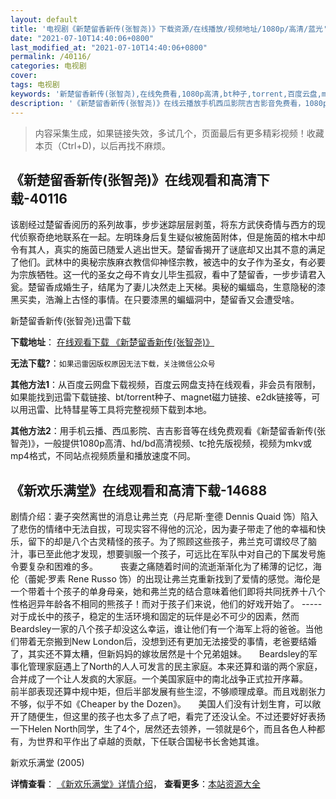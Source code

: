 ```yaml
---
layout: default
title: '电视剧《新楚留香新传(张智尧)》下载资源/在线播放/视频地址/1080p/高清/蓝光'
date: "2021-07-10T14:40:06+0800"
last_modified_at: "2021-07-10T14:40:06+0800"
permalink: /40116/
categories: 电视剧
cover:
tags: 电视剧
keywords: '新楚留香新传(张智尧),在线免费看,1080p高清,bt种子,torrent,百度云盘,magnet,磁力链,迅雷下载资源'
description: '《新楚留香新传(张智尧)》在线云播放手机西瓜影院吉吉影音免费看，1080p高清bd/hd未删减完整版和tc抢先枪版，mkv/mp4格式，附带bt/torrent种子、magnet/磁力链、百度云盘、网盘资源迅雷下载链接'
---
```


>内容采集生成，如果链接失效，多试几个，页面最后有更多精彩视频！收藏本页（Ctrl+D)，以后再找不麻烦。


## 《新楚留香新传(张智尧)》在线观看和高清下载-40116

该剧经过楚留香阅历的系列故事，步步迷踪层层剥茧，将东方武侠奇情与西方的现代侦察奇绝地联系在一起。左明珠身后复生疑似被施茵附体，但是施茵的棺木中却令有其人，真实的施茵已随爱人逃出世天。楚留香揭开了谜底却又出其不意的满足了他们。武林中的奥秘宗族麻衣教信仰神怪宗教，被选中的女子作为圣女，有必要为宗族牺牲。这一代的圣女之母不肯女儿毕生孤寂，看中了楚留香，一步步请君入瓮。楚留香成婚生子，结尾为了妻儿决然走上天梯。奥秘的蝙蝠岛，生意隐秘的漆黑买卖，浩瀚上古怪的事情。在只要漆黑的蝙蝠洞中，楚留香又会遭受啥。</p>


新楚留香新传(张智尧)迅雷下载

**下载地址**： [在线观看下载 《新楚留香新传(张智尧)》](https://www.993dy.com//vod-detail-id-12164.html) 


**无法下载?**：`如果迅雷因版权原因无法下载，关注微信公众号 `

**其他方法1**：从百度云网盘下载视频，百度云网盘支持在线观看，非会员有限制，如果能找到迅雷下载链接、bt/torrent种子、magnet磁力链接、e2dk链接等，可以用迅雷、比特彗星等工具将完整视频下载到本地。

**其他方法2**：用手机云播、西瓜影院、吉吉影音等在线免费观看《新楚留香新传(张智尧)》，一般提供1080p高清、hd/bd高清视频、tc抢先版视频，视频为mkv或mp4格式，不同站点视频质量和播放速度不同。


## 《新欢乐满堂》在线观看和高清下载-14688

剧情介绍：妻子突然离世的消息让弗兰克（丹尼斯·奎德 Dennis Quaid 饰）陷入了悲伤的情绪中无法自拔，可现实容不得他的沉沦，因为妻子带走了他的幸福和快乐，留下的却是八个古灵精怪的孩子。为了照顾这些孩子，弗兰克可谓绞尽了脑汁，事已至此他才发现，想要驯服一个孩子，可远比在军队中对自己的下属发号施令要复杂和困难的多。  　　丧妻之痛随着时间的流逝渐渐化为了稀薄的记忆，海伦（蕾妮·罗素 Rene Russo 饰）的出现让弗兰克重新找到了爱情的感觉。海伦是一个带着十个孩子的单身母亲，她和弗兰克的结合意味着他们即将共同抚养十八个性格迥异年龄各不相同的熊孩子！而对于孩子们来说，他们的好戏开始了。 ----- 对于成长中的孩子，稳定的生活环境和固定的玩伴是必不可少的因素，然而Beardsley一家的八个孩子却没这么幸运，谁让他们有一个海军上将的爸爸。当他们带着无奈搬到New London后，没想到还有更加无法接受的事情，老爸要结婚了，其实还不算太糟，但新妈妈的嫁妆居然是十个兄弟姐妹。     Beardsley的军事化管理家庭遇上了North的人人可发言的民主家庭。本来还算和谐的两个家庭，合并成了一个让人发疯的大家庭。一个美国家庭中的南北战争正式拉开序幕。     前半部表现还算中规中矩，但后半部发展有些生涩，不够顺理成章。而且戏剧张力不够，似乎不如《Cheaper by the Dozen》。     美国人们没有计划生育，可以敞开了随便生，但这里的孩子也太多了点了吧，看完了还没认全。不过还要好好表扬一下Helen North同学，生了4个，居然还去领养，一领就是6个，而且各色人种都有，为世界和平作出了卓越的贡献，下任联合国秘书长舍她其谁。


新欢乐满堂 (2005)

**详情查看**： [《新欢乐满堂》详情介绍](/movie/14688/)， **查看更多**：[本站资源大全](/movie/t/all/)


